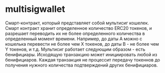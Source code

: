 # multisigwallet
Смарт-контракт, который представляет собой мультисиг кошелек. Смарт контракт хранит определенное количество ERC20 токенов, и разрешает переводить их не более определенного количества в определенный момент времени. Например, до даты А можно с кошелька перевести не более чем X токенов, до даты B - не более чем Y токенов, и т.д. Мультисиг работает следующим образом - есть бенифициары. Исходящую транзакцию может инициировать любой из бенифициаров. Каждая транзакция не процессит передачу токеннов до получения нужного количества подтверждений других бенифициаров.
